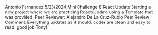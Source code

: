 Antonio Fernandez
5/23/2024
Mini Challenge 8 React Update
Starting a new project where we are practicing React/Update using a Template that was provided.
Peer Reviewer: Alejandro De La Cruz-Rubio
Peer Review Comment: Everything updates as it should. codes are clean and easy to read. good job Tony!
